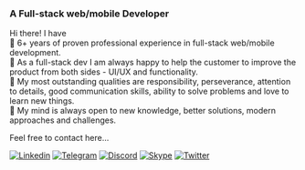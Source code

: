<h3>A Full-stack web/mobile Developer</h3>

<p align="left">
Hi there! I have <br/>
📌 6+ years of proven professional experience in full-stack web/mobile development. <br />
📌 As a full-stack dev I am always happy to help the customer to improve the product from both sides - UI/UX and functionality. <br />
📌 My most outstanding qualities are responsibility, perseverance, attention to details, good communication skills, ability to solve problems and love to learn new things. <br />
📌 My mind is always open to new knowledge, better solutions, modern approaches and challenges. <br />

Feel free to contact here... 

</p>

<div>

[![Linkedin](https://img.shields.io/badge/Portfolio-gray?style=flat&logo=appveyor)](https://stackrev.netlify.app/)
[![Telegram](https://img.shields.io/badge/-Telegram-000?style=flat&logo=Telegram&logoColor=white)](https://t.me/stackrev)
[![Discord](https://img.shields.io/badge/-Discord-white?style=flat&logo=Discord)](https://discord.com/users/stackrev#7119/)
[![Skype](https://img.shields.io/badge/-Skype-grey?style=flat&logo=Skype&logoColor=white)](https://join.skype.com/invite/aeCgHSLAVbCb)
[![Twitter](https://img.shields.io/badge/-Twitter-blue?style=flat&logo=Twitter&logoColor=white)](https://twitter.com/stackrev)

</div>